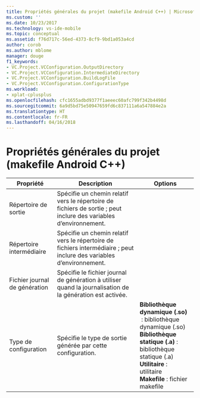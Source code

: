 ```yaml
---
title: Propriétés générales du projet (makefile Android C++) | Microsoft Docs
ms.custom: ''
ms.date: 10/23/2017
ms.technology: vs-ide-mobile
ms.topic: conceptual
ms.assetid: f76d717c-56ed-4373-8cf9-9bd1a053a4cd
author: corob
ms.author: mblome
manager: douge
f1_keywords:
- VC.Project.VCConfiguration.OutputDirectory
- VC.Project.VCConfiguration.IntermediateDirectory
- VC.Project.VCConfiguration.BuildLogFile
- VC.Project.VCConfiguration.ConfigurationType
ms.workload:
- xplat-cplusplus
ms.openlocfilehash: cfc1655adbd9377f1aeeec60afc799f342b4498d
ms.sourcegitcommit: 6a9d5bd75e50947659fd6c837111a6a547884e2a
ms.translationtype: HT
ms.contentlocale: fr-FR
ms.lasthandoff: 04/16/2018
---
```

# <a name="general-project-properties-android-c-makefile"></a>Propriétés générales du projet (makefile Android C++)

Propriété | Description | Options
--- | ---| ---
Répertoire de sortie | Spécifie un chemin relatif vers le répertoire de fichiers de sortie ; peut inclure des variables d’environnement.
Répertoire intermédiaire | Spécifie un chemin relatif vers le répertoire de fichiers intermédiaire ; peut inclure des variables d’environnement.
Fichier journal de génération | Spécifie le fichier journal de génération à utiliser quand la journalisation de la génération est activée.
Type de configuration | Spécifie le type de sortie générée par cette configuration. | **Bibliothèque dynamique (.so)**  : bibliothèque dynamique (.so)<br>**Bibliothèque statique (.a)** : bibliothèque statique (.a)<br>**Utilitaire** : utilitaire<br>**Makefile** : fichier makefile<br>
